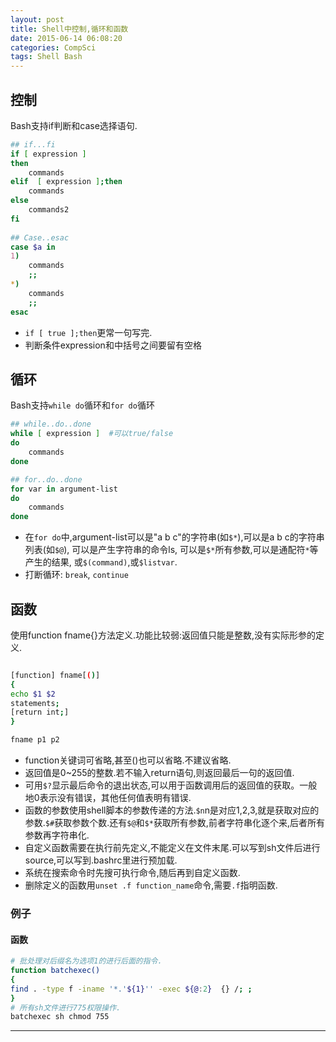 ```yaml
---
layout: post
title: Shell中控制,循环和函数
date: 2015-06-14 06:08:20
categories: CompSci
tags: Shell Bash
---
```


## 控制
Bash支持if判断和case选择语句.

~~~ bash
## if...fi
if [ expression ]
then
    commands
elif  [ expression ];then
    commands
else
    commands2
fi
 
## Case..esac
case $a in
1)
    commands
    ;;
*)
    commands
    ;;
esac
~~~

- `if [ true ];then`更常一句写完.
- 判断条件expression和中括号之间要留有空格

## 循环
Bash支持`while do`循环和`for do`循环

~~~~ bash
## while..do..done
while [ expression ]  #可以true/false
do
    commands
done

## for..do..done
for var in argument-list
do
    commands
done
~~~~

- 在`for do`中,argument-list可以是"a b c"的字符串(如`$*`),可以是a b c的字符串列表(如`$@`), 可以是产生字符串的命令ls, 可以是`$*`所有参数,可以是通配符`*`等产生的结果, 或`$(command)`,或`$listvar`.
- 打断循环: `break`, `continue`

## 函数
使用function fname{}方法定义.功能比较弱:返回值只能是整数,没有实际形参的定义.

~~~~ bash

[function] fname[()]
{
echo $1 $2
statements;
[return int;]
}

fname p1 p2
~~~~

- function关键词可省略,甚至()也可以省略.不建议省略.
- 返回值是0~255的整数.若不输入return语句,则返回最后一句的返回值.
- 可用`$?`显示最后命令的退出状态,可以用于函数调用后的返回值的获取。一般地0表示没有错误，其他任何值表明有错误.
- 函数的参数使用shell脚本的参数传递的方法.`$n`n是对应1,2,3,就是获取对应的参数.`$#`获取参数个数.还有`$@`和`$*`获取所有参数,前者字符串化逐个来,后者所有参数再字符串化.
- 自定义函数需要在执行前先定义,不能定义在文件末尾.可以写到sh文件后进行source,可以写到.bashrc里进行预加载.
- 系统在搜索命令时先搜可执行命令,随后再到自定义函数.
- 删除定义的函数用`unset .f function_name`命令,需要`.f`指明函数.

### 例子

#### 函数

~~~ bash
# 批处理对后缀名为选项1的进行后面的指令.
function batchexec()
{
find . -type f -iname '*.'${1}'' -exec ${@:2}  {} /; ;
}
# 所有sh文件进行775权限操作.
batchexec sh chmod 755
~~~

---

